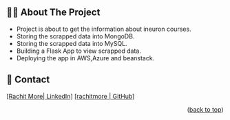 <div id="top"></div>



<!-- PROJECT LOGO -->
<br />
<div align="center">
  <a href="https://github.com/rachitmore">
  </a>

</div>


<!-- ABOUT -->
## 👨‍💻 About The Project
* Project is about to get the information about ineuron courses.
* Storing the scrapped data into MongoDB.
* Storing the scrapped data into MySQL.
* Building a Flask App to view scrapped data.
* Deploying the app in AWS,Azure and beanstack.



<!-- CONTACT -->
## 📌 Contact
[[Rachit More| LinkedIn]][reach_linkedin]
[[rachitmore | GitHub]][reach_Github]

<p align="right">(<a href="#top">back to top</a>)</p>

<!-- MARKDOWN LINKS  -->

<!-- Tools Used -->
[Visual Studio]: https://code.visualstudio.com/
[postman]: https://www.postman.com/
[git]: https://git-scm.com/
[github]: https://github.com/
[microsoft_azure]: https://azure.microsoft.com/en-in/features/azure-portal/
[python]: https://www.python.org/
[mongodb]: https://www.mongodb.com/
[flask]: https://flask.palletsprojects.com/en/2.1.x/
[BeautifulSoup]:https://www.crummy.com/software/BeautifulSoup

<!--contact-->
[reach_linkedin]: https://linkedin.com/in/rachit-more-30a63418a
[reach_github]: https://github.com/rachitmore

